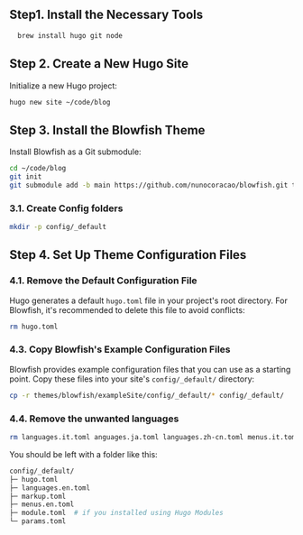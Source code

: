 
## Step1. Install the Necessary Tools

```bash
  brew install hugo git node
```

## Step 2. Create a New Hugo Site

Initialize a new Hugo project:

```bash
hugo new site ~/code/blog
```

## Step 3. Install the Blowfish Theme

Install Blowfish as a Git submodule:

```bash
cd ~/code/blog
git init
git submodule add -b main https://github.com/nunocoracao/blowfish.git themes/blowfish
```

### 3.1. Create Config folders

```bash
mkdir -p config/_default
```


## Step 4. Set Up Theme Configuration Files

### 4.1. Remove the Default Configuration File

Hugo generates a default `hugo.toml` file in your project's root directory. For Blowfish, it's recommended to delete this file to avoid conflicts:

```bash
rm hugo.toml
```

### 4.3. Copy Blowfish's Example Configuration Files

Blowfish provides example configuration files that you can use as a starting point. Copy these files into your site's `config/_default/` directory:

```bash
cp -r themes/blowfish/exampleSite/config/_default/* config/_default/
```

### 4.4. Remove the unwanted languages

```bash
rm languages.it.toml anguages.ja.toml languages.zh-cn.toml menus.it.toml menus.ja.toml menus.zh-cn.toml
```

You should be left with a folder like this:

```bash
config/_default/
├─ hugo.toml
├─ languages.en.toml
├─ markup.toml
├─ menus.en.toml
├─ module.toml  # if you installed using Hugo Modules
└─ params.toml
```